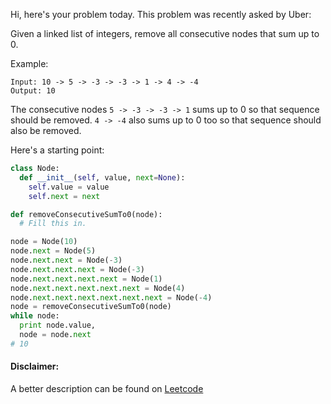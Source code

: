 Hi, here's your problem today. This problem was recently asked by Uber:

Given a linked list of integers, remove all consecutive nodes that sum up to 0.

Example:
```
Input: 10 -> 5 -> -3 -> -3 -> 1 -> 4 -> -4
Output: 10
```

The consecutive nodes `5 -> -3 -> -3 -> 1` sums up to 0 so that sequence should be removed. `4 -> -4` also sums up to 0 too so that sequence should also be removed.

Here's a starting point:

```python
class Node:
  def __init__(self, value, next=None):
    self.value = value
    self.next = next

def removeConsecutiveSumTo0(node):
  # Fill this in.

node = Node(10)
node.next = Node(5)
node.next.next = Node(-3)
node.next.next.next = Node(-3)
node.next.next.next.next = Node(1)
node.next.next.next.next.next = Node(4)
node.next.next.next.next.next.next = Node(-4)
node = removeConsecutiveSumTo0(node)
while node:
  print node.value,
  node = node.next
# 10
```

#### Disclaimer:
A better description can be found on [Leetcode](https://leetcode.com/problems/remove-zero-sum-consecutive-nodes-from-linked-list/)
